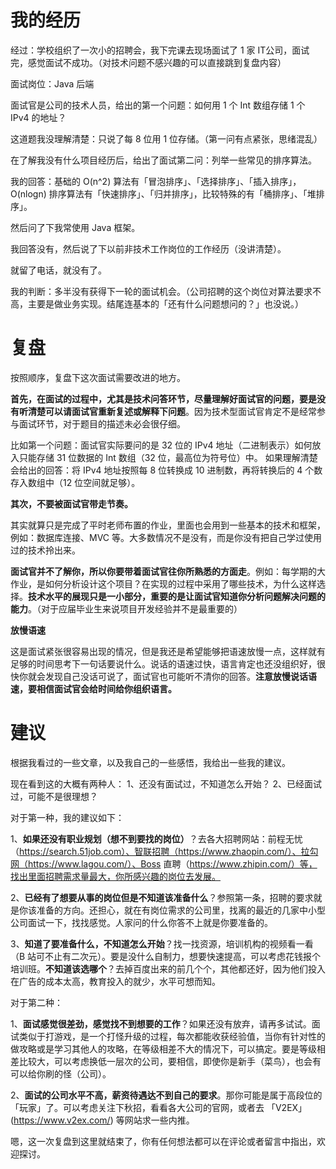 ﻿# 我的经历
经过：学校组织了一次小的招聘会，我下完课去现场面试了 1 家 IT公司，面试完，感觉面试不成功。（对技术问题不感兴趣的可以直接跳到复盘内容）

面试岗位：Java 后端

面试官是公司的技术人员，给出的第一个问题：如何用 1 个 Int 数组存储 1 个 IPv4 的地址？

这道题我没理解清楚：只说了每 8 位用 1 位存储。（第一问有点紧张，思绪混乱）

在了解我没有什么项目经历后，给出了面试第二问：列举一些常见的排序算法。

我的回答：基础的 O(n^2) 算法有「冒泡排序」、「选择排序」、「插入排序」，O(nlogn) 排序算法有「快速排序」、「归并排序」，比较特殊的有「桶排序」、「堆排序」。

然后问了下我常使用 Java 框架。

我回答没有，然后说了下以前非技术工作岗位的工作经历（没讲清楚）。

就留了电话，就没有了。

我的判断：多半没有获得下一轮的面试机会。（公司招聘的这个岗位对算法要求不高，主要是做业务实现。结尾连基本的「还有什么问题想问的？」也没说。）
# 复盘
按照顺序，复盘下这次面试需要改进的地方。

**首先，在面试的过程中，尤其是技术问答环节，尽量理解好面试官的问题，要是没有听清楚可以请面试官重新复述或解释下问题**。因为技术型面试官肯定不是经常参与面试环节，对于题目的描述未必会很仔细。

比如第一个问题：面试官实际要问的是 32 位的 IPv4 地址（二进制表示）如何放入只能存储 31 位数据的 Int 数组（32 位，最高位为符号位）中。
如果理解清楚会给出的回答：将 IPv4 地址按照每 8 位转换成 10 进制数，再将转换后的 4 个数存入数组中（12 位空间就足够）。

**其次，不要被面试官带走节奏。**

其实就算只是完成了平时老师布置的作业，里面也会用到一些基本的技术和框架，例如：数据库连接、MVC 等。大多数情况不是没有，而是你没有把自己学过使用过的技术拎出来。

**面试官并不了解你，所以你要带着面试官往你所熟悉的方面走**。例如：每学期的大作业，是如何分析设计这个项目？在实现的过程中采用了哪些技术，为什么这样选择。**技术水平的展现只是一小部分，重要的是让面试官知道你分析问题解决问题的能力**。（对于应届毕业生来说项目开发经验并不是最重要的）

**放慢语速**

这是面试紧张很容易出现的情况，但是我还是希望能够把语速放慢一点，这样就有足够的时间思考下一句话要说什么。说话的语速过快，语言肯定也还没组织好，很快你就会发现自己没话可说了，面试官也可能听不清你的回答。**注意放慢说话语速，要相信面试官会给时间给你组织语言。**
# 建议
根据我看过的一些文章，以及我自己的一些感悟，我给出一些我的建议。

现在看到这的大概有两种人：
1、还没有面试过，不知道怎么开始？
2、已经面试过，可能不是很理想？

对于第一种，我的建议如下：

1、**如果还没有职业规划（想不到要找的岗位）**？去各大招聘网站：前程无忧（https://search.51job.com）、智联招聘（https://www.zhaopin.com/）、拉勾网（https://www.lagou.com/）、Boss 直聘（https://www.zhipin.com/）等，找出里面招聘需求量最大，你所感兴趣的岗位去发展。

2、**已经有了想要从事的岗位但是不知道该准备什么**？参照第一条，招聘的要求就是你该准备的方向。还担心，就在有岗位需求的公司里，找离的最近的几家中小型公司面试一下，找找感觉。人家问的什么你答不上就是你要准备的。

3、**知道了要准备什么，不知道怎么开始**？找一找资源，培训机构的视频看一看（B 站可不止有二次元）。要是没什么自制力，想要快速提高，可以考虑花钱报个培训班。**不知道该选哪个**？去掉百度出来的前几个个，其他都还好，因为他们投入在广告的成本太高，教育投入的就少，水平可想而知。

对于第二种：

1、**面试感觉很差劲，感觉找不到想要的工作**？如果还没有放弃，请再多试试。面试类似于打游戏，是一个打怪升级的过程，每次都能收获经验值，当你有针对性的做攻略或是学习其他人的攻略，在等级相差不大的情况下，可以搞定。要是等级相差比较大，可以考虑换低一层次的公司，要相信，即使你是新手（菜鸟），也会有可以给你刷的怪（公司）。

2、**面试的公司水平不高，薪资待遇达不到自己的要求**。那你可能是属于高段位的「玩家」了。可以考虑关注下秋招，看看各大公司的官网，或者去 「V2EX」(https://www.v2ex.com/) 等网站求一些内推。

嗯，这一次复盘到这里就结束了，你有任何想法都可以在评论或者留言中指出，欢迎探讨。
